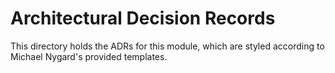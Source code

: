 # Architectural Decision Records

This directory holds the ADRs for this module, which are styled according to 
Michael Nygard's provided templates. 
